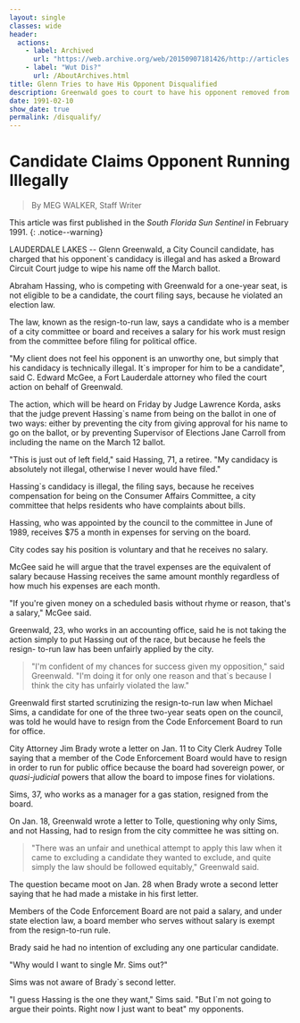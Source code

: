 ```yaml
---
layout: single
classes: wide
header:
  actions:
    - label: Archived
      url: "https://web.archive.org/web/20150907181426/http://articles.sun-sentinel.com/1991-02-10/news/9101080028_1_resign-to-run-law-resign-to-run-law-code-enforcement-board"
    - label: "Wut Dis?"
      url: /AboutArchives.html
title: Glenn Tries to have His Opponent Disqualified
description: Greenwald goes to court to have his opponent removed from the ballot
date: 1991-02-10
show_date: true 
permalink: /disqualify/
---
```


# Candidate Claims Opponent Running Illegally

> By MEG WALKER, Staff Writer

This article was first published in the _South Florida Sun Sentinel_ in February 1991.
{: .notice--warning}

LAUDERDALE LAKES -- Glenn Greenwald, a City Council candidate, has charged that his opponent`s candidacy is illegal and has asked a Broward Circuit Court judge to wipe his name off the March ballot.

Abraham Hassing, who is competing with Greenwald for a one-year seat, is not eligible to be a candidate, the court filing says, because he violated an election law.

The law, known as the resign-to-run law, says a candidate who is a member of a city committee or board and receives a salary for his work must resign from the committee before filing for political office.

"My client does not feel his opponent is an unworthy one, but simply that his candidacy is technically illegal. It`s improper for him to be a candidate", said C. Edward McGee, a Fort Lauderdale attorney who filed the court action on behalf of Greenwald.

The action, which will be heard on Friday by Judge Lawrence Korda, asks that the judge prevent Hassing`s name from being on the ballot in one of two ways: either by preventing the city from giving approval for his name to go on the ballot, or by preventing Supervisor of Elections Jane Carroll from including the name on the March 12 ballot.

"This is just out of left field," said Hassing, 71, a retiree. "My candidacy is absolutely not illegal, otherwise I never would have filed."

Hassing`s candidacy is illegal, the filing says, because he receives compensation for being on the Consumer Affairs Committee, a city committee that helps residents who have complaints about bills.

Hassing, who was appointed by the council to the committee in June of 1989, receives $75 a month in expenses for serving on the board.

City codes say his position is voluntary and that he receives no salary.

McGee said he will argue that the travel expenses are the equivalent of salary because Hassing receives the same amount monthly regardless of how much his expenses are each month.

"If you're given money on a scheduled basis without rhyme or reason, that's a salary," McGee said.

Greenwald, 23, who works in an accounting office, said he is not taking the action simply to put Hassing out of the race, but because he feels the resign- to-run law has been unfairly applied by the city.

> "I'm confident of my chances for success given my opposition," said Greenwald. "I'm doing it for only one reason and that`s because I think the city has unfairly violated the law."

Greenwald first started scrutinizing the resign-to-run law when Michael Sims, a candidate for one of the three two-year seats open on the council, was told he would have to resign from the Code Enforcement Board to run for office.

City Attorney Jim Brady wrote a letter on Jan. 11 to City Clerk Audrey Tolle saying that a member of the Code Enforcement Board would have to resign in order to run for public office because the board had sovereign power, or *quasi-judicial* powers that allow the board to impose fines for violations.

Sims, 37, who works as a manager for a gas station, resigned from the board.

On Jan. 18, Greenwald wrote a letter to Tolle, questioning why only Sims, and not Hassing, had to resign from the city committee he was sitting on.

> "There was an unfair and unethical attempt to apply this law when it came to excluding a candidate they wanted to exclude, and quite simply the law should be followed equitably," Greenwald said.

The question became moot on Jan. 28 when Brady wrote a second letter saying that he had made a mistake in his first letter.

Members of the Code Enforcement Board are not paid a salary, and under state election law, a board member who serves without salary is exempt from the resign-to-run rule.

Brady said he had no intention of excluding any one particular candidate.

"Why would I want to single Mr. Sims out?"

Sims was not aware of Brady`s second letter.

"I guess Hassing is the one they want," Sims said. "But I`m not going to argue their points. Right now I just want to beat" my opponents.